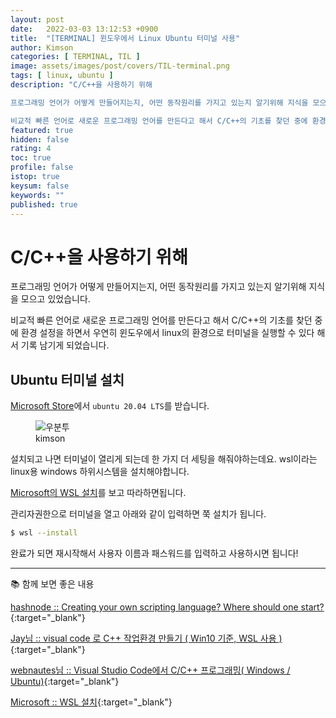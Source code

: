 ```yaml
---
layout: post
date:   2022-03-03 13:12:53 +0900
title:  "[TERMINAL] 윈도우에서 Linux Ubuntu 터미널 사용"
author: Kimson
categories: [ TERMINAL, TIL ]
image: assets/images/post/covers/TIL-terminal.png
tags: [ linux, ubuntu ]
description: "C/C++을 사용하기 위해

프로그래밍 언어가 어떻게 만들어지는지, 어떤 동작원리를 가지고 있는지 알기위해 지식을 모으고 있었습니다.

비교적 빠른 언어로 새로운 프로그래밍 언어를 만든다고 해서 C/C++의 기초를 찾던 중에 환경 설정을 하면서 우연히 윈도우에서 linux의 환경으로 터미널을 실행할 수 있다 해서 기록 남기게 되었습니다."
featured: true
hidden: false
rating: 4
toc: true
profile: false
istop: true
keysum: false
keywords: ""
published: true
---
```


# C/C++을 사용하기 위해

프로그래밍 언어가 어떻게 만들어지는지, 어떤 동작원리를 가지고 있는지 알기위해 지식을 모으고 있었습니다.

비교적 빠른 언어로 새로운 프로그래밍 언어를 만든다고 해서 C/C++의 기초를 찾던 중에 환경 설정을 하면서 우연히 윈도우에서 linux의 환경으로 터미널을 실행할 수 있다 해서 기록 남기게 되었습니다.

## Ubuntu 터미널 설치

[Microsoft Store](https://www.microsoft.com/ko-kr/search/result.aspx?q=linux&form=MSHOME)에서 `ubuntu 20.04 LTS`를 받습니다.

<figure class="text-center">
<span class="w-inline-block">
   <img src="{{site.baseurl}}/assets/images/post/ubuntu/ubuntu01.png" alt="우분투" title="우분투">
   <figcaption>kimson</figcaption>
</span>
</figure>

설치되고 나면 터미널이 열리게 되는데 한 가지 더 세팅을 해줘야하는데요. wsl이라는 linux용 windows 하위시스템을 설치해야합니다.

[Microsoft의 WSL 설치](https://docs.microsoft.com/ko-kr/windows/wsl/install)를 보고 따라하면됩니다.

관리자권한으로 터미널을 열고 아래와 같이 입력하면 쭉 설치가 됩니다.

```sh
$ wsl --install
```

완료가 되면 재시작해서 사용자 이름과 패스워드를 입력하고 사용하시면 됩니다!

-----

📚 함께 보면 좋은 내용

[hashnode :: Creating your own scripting language? Where should one start?](https://hashnode.com/post/creating-your-own-scripting-language-where-should-one-start-ciudleyz70jksvy532q1y4uk7){:target="_blank"}

[Jay님 :: visual code 로 C++ 작업환경 만들기 ( Win10 기준, WSL 사용 )](https://tiny-jay.tistory.com/5){:target="_blank"}

[webnautes님 :: Visual Studio Code에서 C/C++ 프로그래밍( Windows / Ubuntu)](https://webnautes.tistory.com/1158){:target="_blank"}

[Microsoft :: WSL 설치](https://docs.microsoft.com/ko-kr/windows/wsl/install){:target="_blank"}